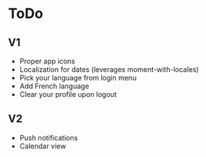 ToDo
====

V1
--

- Proper app icons
- Localization for dates (leverages moment-with-locales)
- Pick your language from login menu
- Add French language
- Clear your profile upon logout

V2
--
- Push notifications
- Calendar view
